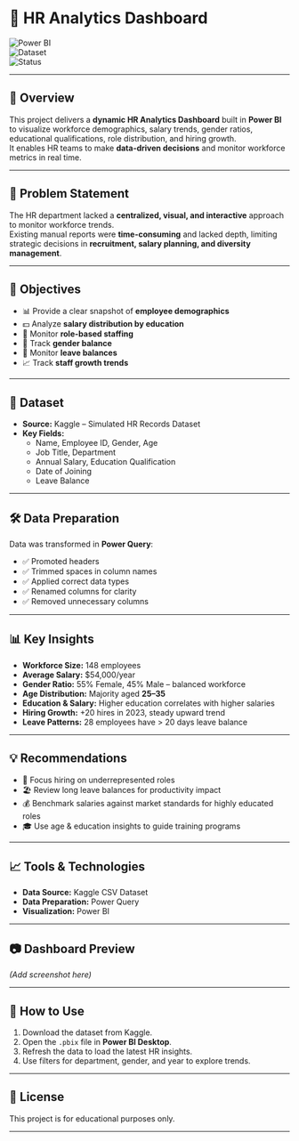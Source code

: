 # 👥 HR Analytics Dashboard

![Power BI](https://img.shields.io/badge/Tool-Power%20BI-yellow)  
![Dataset](https://img.shields.io/badge/Dataset-Kaggle-blue)  
![Status](https://img.shields.io/badge/Status-Completed-brightgreen)

---

## 📌 Overview
This project delivers a **dynamic HR Analytics Dashboard** built in **Power BI** to visualize workforce demographics, salary trends, gender ratios, educational qualifications, role distribution, and hiring growth.  
It enables HR teams to make **data-driven decisions** and monitor workforce metrics in real time.

---

## 🎯 Problem Statement
The HR department lacked a **centralized, visual, and interactive** approach to monitor workforce trends.  
Existing manual reports were **time-consuming** and lacked depth, limiting strategic decisions in **recruitment, salary planning, and diversity management**.

---

## 🎯 Objectives
- 📊 Provide a clear snapshot of **employee demographics**  
- 💵 Analyze **salary distribution by education**  
- 👔 Monitor **role-based staffing**  
- 🚻 Track **gender balance**  
- 📅 Monitor **leave balances**  
- 📈 Track **staff growth trends**

---

## 📂 Dataset
- **Source:** Kaggle – Simulated HR Records Dataset  
- **Key Fields:**  
  - Name, Employee ID, Gender, Age  
  - Job Title, Department  
  - Annual Salary, Education Qualification  
  - Date of Joining  
  - Leave Balance

---

## 🛠 Data Preparation
Data was transformed in **Power Query**:
- ✅ Promoted headers
- ✅ Trimmed spaces in column names
- ✅ Applied correct data types
- ✅ Renamed columns for clarity
- ✅ Removed unnecessary columns

---

## 📊 Key Insights
- **Workforce Size:** 148 employees
- **Average Salary:** $54,000/year
- **Gender Ratio:** 55% Female, 45% Male – balanced workforce
- **Age Distribution:** Majority aged **25–35**
- **Education & Salary:** Higher education correlates with higher salaries
- **Hiring Growth:** +20 hires in 2023, steady upward trend
- **Leave Patterns:** 28 employees have > 20 days leave balance

---

## 💡 Recommendations
- 🎯 Focus hiring on underrepresented roles
- 🏖 Review long leave balances for productivity impact
- 💰 Benchmark salaries against market standards for highly educated roles
- 🎓 Use age & education insights to guide training programs

---

## 📈 Tools & Technologies
- **Data Source:** Kaggle CSV Dataset
- **Data Preparation:** Power Query
- **Visualization:** Power BI

---

## 📷 Dashboard Preview
*(Add screenshot here)*

---

## 🚀 How to Use
1. Download the dataset from Kaggle.
2. Open the `.pbix` file in **Power BI Desktop**.
3. Refresh the data to load the latest HR insights.
4. Use filters for department, gender, and year to explore trends.

---

## 📜 License
This project is for educational purposes only.

---
